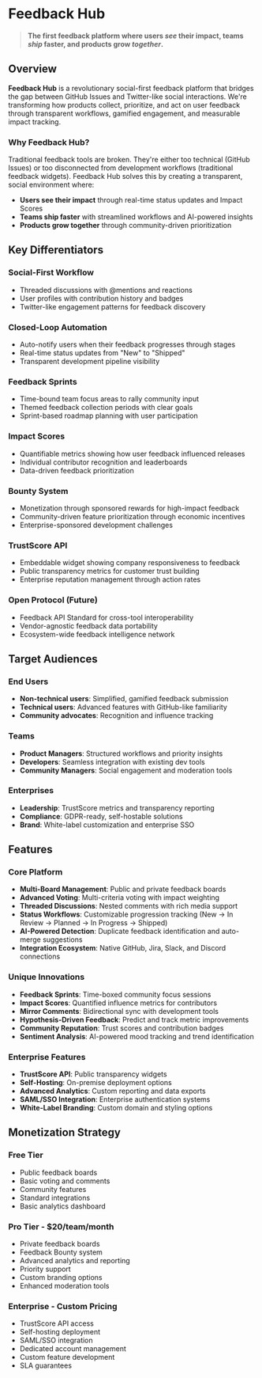 # Feedback Hub

> **The first feedback platform where users *see* their impact, teams *ship* faster, and products grow *together*.**

## Overview

**Feedback Hub** is a revolutionary social-first feedback platform that bridges the gap between GitHub Issues and Twitter-like social interactions. We're transforming how products collect, prioritize, and act on user feedback through transparent workflows, gamified engagement, and measurable impact tracking.

### Why Feedback Hub?

Traditional feedback tools are broken. They're either too technical (GitHub Issues) or too disconnected from development workflows (traditional feedback widgets). Feedback Hub solves this by creating a transparent, social environment where:

- **Users see their impact** through real-time status updates and Impact Scores
- **Teams ship faster** with streamlined workflows and AI-powered insights  
- **Products grow together** through community-driven prioritization

## Key Differentiators

### Social-First Workflow
- Threaded discussions with @mentions and reactions
- User profiles with contribution history and badges
- Twitter-like engagement patterns for feedback discovery

### Closed-Loop Automation  
- Auto-notify users when their feedback progresses through stages
- Real-time status updates from "New" to "Shipped"
- Transparent development pipeline visibility

### Feedback Sprints
- Time-bound team focus areas to rally community input
- Themed feedback collection periods with clear goals
- Sprint-based roadmap planning with user participation

### Impact Scores
- Quantifiable metrics showing how user feedback influenced releases
- Individual contributor recognition and leaderboards
- Data-driven feedback prioritization

### Bounty System
- Monetization through sponsored rewards for high-impact feedback
- Community-driven feature prioritization through economic incentives
- Enterprise-sponsored development challenges

### TrustScore API
- Embeddable widget showing company responsiveness to feedback
- Public transparency metrics for customer trust building
- Enterprise reputation management through action rates

### Open Protocol (Future)
- Feedback API Standard for cross-tool interoperability
- Vendor-agnostic feedback data portability
- Ecosystem-wide feedback intelligence network

## Target Audiences

### End Users
- **Non-technical users**: Simplified, gamified feedback submission
- **Technical users**: Advanced features with GitHub-like familiarity
- **Community advocates**: Recognition and influence tracking

### Teams  
- **Product Managers**: Structured workflows and priority insights
- **Developers**: Seamless integration with existing dev tools
- **Community Managers**: Social engagement and moderation tools

### Enterprises
- **Leadership**: TrustScore metrics and transparency reporting
- **Compliance**: GDPR-ready, self-hostable solutions
- **Brand**: White-label customization and enterprise SSO

## Features

### Core Platform
- **Multi-Board Management**: Public and private feedback boards
- **Advanced Voting**: Multi-criteria voting with impact weighting  
- **Threaded Discussions**: Nested comments with rich media support
- **Status Workflows**: Customizable progression tracking (New → In Review → Planned → In Progress → Shipped)
- **AI-Powered Detection**: Duplicate feedback identification and auto-merge suggestions
- **Integration Ecosystem**: Native GitHub, Jira, Slack, and Discord connections

### Unique Innovations
- **Feedback Sprints**: Time-boxed community focus sessions
- **Impact Scores**: Quantified influence metrics for contributors
- **Mirror Comments**: Bidirectional sync with development tools
- **Hypothesis-Driven Feedback**: Predict and track metric improvements
- **Community Reputation**: Trust scores and contribution badges
- **Sentiment Analysis**: AI-powered mood tracking and trend identification

### Enterprise Features
- **TrustScore API**: Public transparency widgets
- **Self-Hosting**: On-premise deployment options
- **Advanced Analytics**: Custom reporting and data exports
- **SAML/SSO Integration**: Enterprise authentication systems
- **White-Label Branding**: Custom domain and styling options

## Monetization Strategy

### Free Tier
- Public feedback boards
- Basic voting and comments
- Community features
- Standard integrations
- Basic analytics dashboard

### Pro Tier - $20/team/month
- Private feedback boards
- Feedback Bounty system
- Advanced analytics and reporting
- Priority support
- Custom branding options
- Enhanced moderation tools

### Enterprise - Custom Pricing
- TrustScore API access
- Self-hosting deployment
- SAML/SSO integration
- Dedicated account management
- Custom feature development
- SLA guarantees





